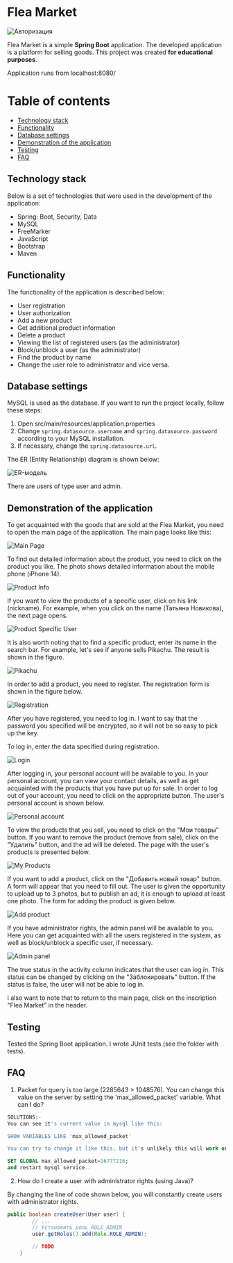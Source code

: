 # Flea Market

![Авторизация](src/main/screenshots/login.png)

Flea Market is a simple **Spring Boot** application. 
The developed application is a platform for selling goods.
This project was created **for educational purposes**.

Application runs from localhost:8080/

# Table of contents
* [Technology stack](#technology-stack)
* [Functionality](#functionality)
* [Database settings](#database-settings)
* [Demonstration of the application](#demonstration-of-the-application)
* [Testing](#testing)
* [FAQ](#faq)

## Technology stack
Below is a set of technologies that were used in the development of the application:
* Spring: Boot, Security, Data
* MySQL
* FreeMarker 
* JavaScript
* Bootstrap
* Maven

## Functionality
The functionality of the application is described below:
* User registration
* User authorization 
* Add a new product 
* Get additional product information
* Delete a product
* Viewing the list of registered users (as the administrator)
* Block/unblock a user (as the administrator)
* Find the product by name
* Change the user role to administrator and vice versa.

## Database settings
MySQL is used as the database.
If you want to run the project locally, follow these steps:
1. Open src/main/resources/application.properties
2. Change ```spring.datasource.username``` and ```spring.datasource.password``` 
according to your MySQL installation.
3. If necessary, change the ```spring.datasource.url```.

The ER (Entity Relationship) diagram is shown below:

![ER-модель](src/main/screenshots/database.png)

There are users of type user and admin.
## Demonstration of the application
To get acquainted with the goods that are sold at the Flea Market, you need to open 
the main page of the application.
The main page looks like this:

![Main Page](src/main/screenshots/search-product.png)

To find out detailed information about the product, you need to click on the product you like.
The photo shows detailed information about the mobile phone (iPhone 14).

![Product Info](src/main/screenshots/product-info.png)

If you want to view the products of a specific user, click on his link (nickname).
For example, when you click on the name (Татьяна Новикова), the next page opens.

![Product Specific User](src/main/screenshots/info-specific-user.png)

It is also worth noting that to find a specific product, enter its name in the search bar.
For example, let's see if anyone sells Pikachu. The result is shown in the figure.

![Pikachu](src/main/screenshots/buy-pikachu.png)

In order to add a product, you need to register. The registration form is shown in the figure below.

![Registration](src/main/screenshots/registration.png)

After you have registered, you need to log in.
I want to say that the password you specified will be encrypted, 
so it will not be so easy to pick up the key.

To log in, enter the data specified during registration.

![Login](src/main/screenshots/login.png)

After logging in, your personal account will be available to you.
In your personal account, you can view your contact details, as well as get acquainted with the products that 
you have put up for sale.
In order to log out of your account, you need to click on the appropriate button.
The user's personal account is shown below.

![Personal account](src/main/screenshots/user-account.png)

To view the products that you sell, you need to click on the "Мои товары" button.
If you want to remove the product (remove from sale), click on the "Удалить" button, and the ad will be deleted.
The page with the user's products is presented below.

![My Products](src/main/screenshots/my-product.png)

If you want to add a product, click on the "Добавить новый товар" button. 
A form will appear that you need to fill out. The user is given 
the opportunity to upload up to 3 photos, but to publish an ad, it is enough 
to upload at least one photo. The form for adding the product is given below.

![Add product](src/main/screenshots/add-product.png)

If you have administrator rights, the admin panel will be available to you. Here you can 
get acquainted with all the users registered in the system, as well as block/unblock a specific user, 
if necessary.

![Admin panel](src/main/screenshots/admin-panel.png)

The true status in the activity column indicates that the user can log in. 
This status can be changed by clicking on the "Заблокировать" button. 
If the status is false, the user will not be able to log in.

I also want to note that to return to the main page, 
click on the inscription "Flea Market" in the header.

## Testing
Tested the Spring Boot application.
I wrote JUnit tests (see the folder with tests).

## FAQ
1. Packet for query is too large (2285643 > 1048576). 
You can change this value on the server by setting the 'max_allowed_packet' variable.
What can I do?
```sql
SOLUTIONS:-
You can see it's current value in mysql like this:

SHOW VARIABLES LIKE 'max_allowed_packet'

You can try to change it like this, but it's unlikely this will work on shared hosting:

SET GLOBAL max_allowed_packet=16777216;
and restart mysql service..
```
2. How do I create a user with administrator rights (using Java)?

By changing the line of code shown below, you will constantly create users with administrator rights.
```java
public boolean createUser(User user) {
        // ...   
        // Установить роль ROLE_ADMIN
        user.getRoles().add(Role.ROLE_ADMIN);
        
        // TODO
    }
```